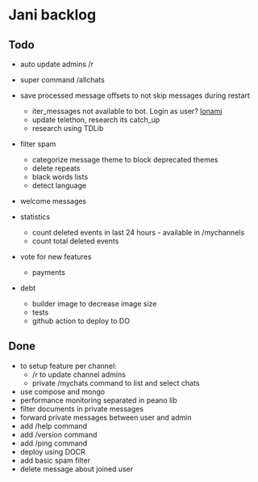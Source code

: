# Jani backlog

## Todo

- auto update admins /r

- super command /allchats

- save processed message offsets to not skip messages during restart
  - iter_messages not available to bot. Login as user? [lonami](https://t.me/TelethonChat/312114)
  - update telethon, research its catch_up
  - research using TDLib

- filter spam
  - categorize message theme to block deprecated themes
  - delete repeats
  - black words lists
  - detect language

- welcome messages

- statistics
  - count deleted events in last 24 hours - available in /mychannels
  - count total deleted events

- vote for new features
  - payments

- debt
  - builder image to decrease image size
  - tests
  - github action to deploy to DO

## Done

- to setup feature per channel:
  - /r to update channel admins
  - private /mychats command to list and select chats
- use compose and mongo
- performance monitoring separated in peano lib
- filter documents in private messages
- forward private messages between user and admin
- add /help command
- add /version command
- add /ping command
- deploy using DOCR
- add basic spam filter
- delete message about joined user
